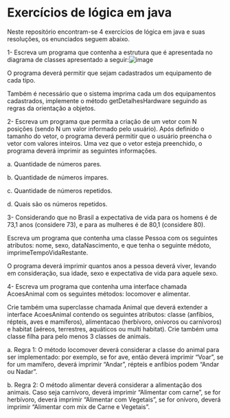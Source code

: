 # Exercícios de lógica em java 
Neste repositório encontram-se 4 exercícios de lógica em java e suas resoluções, os enunciados seguem abaixo.


1- Escreva um programa que contenha a estrutura que é apresentada no	diagrama	de	classes	apresentado	a	seguir:![image](https://user-images.githubusercontent.com/69881067/162236345-fd85fcac-513a-4b67-a7ae-45b76816fb80.png)

O programa deverá permitir que sejam cadastrados um equipamento de cada tipo.

Também é necessário que o sistema imprima cada um dos equipamentos cadastrados, implemente o método getDetalhesHardware seguindo as regras da orientação a objetos.

2-	Escreva um programa que permita a criação de um vetor com N posições (sendo N um valor informado pelo usuário). Após definido o tamanho do vetor, o programa deverá permitir que o usuário preencha o vetor com valores inteiros. Uma vez que o vetor esteja preenchido, o programa deverá imprimir as seguintes informações.

a.	Quantidade de números pares.

b.	Quantidade de números ímpares.

c.	Quantidade de números repetidos.

d.	Quais são os números repetidos.

3- Considerando que no Brasil a expectativa de vida para os homens é de 73,1 anos (considere 73), e para as mulheres é de 80,1 (considere 80). 

Escreva um programa que contenha uma classe Pessoa com os seguintes atributos: nome, sexo, dataNascimento, e que tenha o seguinte médoto, imprimeTempoVidaRestante.

O programa deverá imprimir quantos anos a pessoa deverá viver, levando em consideração, sua idade, sexo e expectativa de vida para aquele sexo.

4- Escreva um programa que contenha uma interface chamada AcoesAnimal com os seguintes métodos: locomover e alimentar. 

Crie também uma superclasse chamada Animal que deverá extender a interface AcoesAnimal contendo os seguintes atributos: classe (anfíbios, répteis, aves e mamíferos), alimentacao (herbívoro, onívoros ou carnívoros) e habitat (aéreos, terrestres, aquáticos ou multi habitat). Crie também uma classe filha para pelo menos 3 classes de animais.

a.	Regra 1: O método locomover deverá considerar a classe do animal para ser implementado: por exemplo, se for ave, então deverá imprimir “Voar”, se for um mamífero, deverá imprimir “Andar”, répteis e anfíbios podem “Andar ou Nadar”.

b.	Regra 2: O método alimentar deverá considerar a alimentação dos animais. Caso seja carnívoro, deverá imprimir “Alimentar com carne”, se for herbívoro, deverá imprimir “Alimentar com Vegetais”, se for onívoro, deverá imprimir “Alimentar com mix de Carne e Vegetais”.
